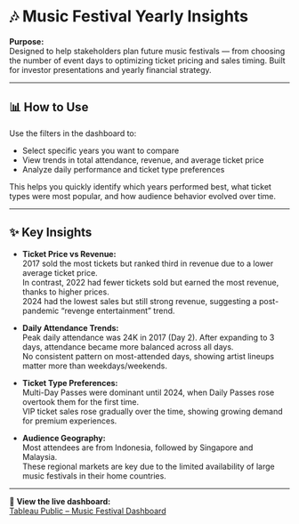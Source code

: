 # 🎶 Music Festival Yearly Insights

**Purpose:**  
Designed to help stakeholders plan future music festivals — from choosing the number of event days to optimizing ticket pricing and sales timing. Built for investor presentations and yearly financial strategy.

---

## 📊 How to Use

Use the filters in the dashboard to:
- Select specific years you want to compare
- View trends in total attendance, revenue, and average ticket price
- Analyze daily performance and ticket type preferences

This helps you quickly identify which years performed best, what ticket types were most popular, and how audience behavior evolved over time.

---

## ✨ Key Insights

- **Ticket Price vs Revenue:**  
  2017 sold the most tickets but ranked third in revenue due to a lower average ticket price.  
  In contrast, 2022 had fewer tickets sold but earned the most revenue, thanks to higher prices.  
  2024 had the lowest sales but still strong revenue, suggesting a post-pandemic “revenge entertainment” trend.

- **Daily Attendance Trends:**  
  Peak daily attendance was 24K in 2017 (Day 2). After expanding to 3 days, attendance became more balanced across all days.  
  No consistent pattern on most-attended days, showing artist lineups matter more than weekdays/weekends.

- **Ticket Type Preferences:**  
  Multi-Day Passes were dominant until 2024, when Daily Passes rose overtook them for the first time.  
  VIP ticket sales rose gradually over the time, showing growing demand for premium experiences.

- **Audience Geography:**  
  Most attendees are from Indonesia, followed by Singapore and Malaysia.  
  These regional markets are key due to the limited availability of large music festivals in their home countries.

---

🔗 **View the live dashboard:**  
[Tableau Public – Music Festival Dashboard](https://public.tableau.com/app/profile/cita.alun.sukma/viz/MusicFestivalInsightsDashboard/MusicFestivalInsightsDashboard20152024)
